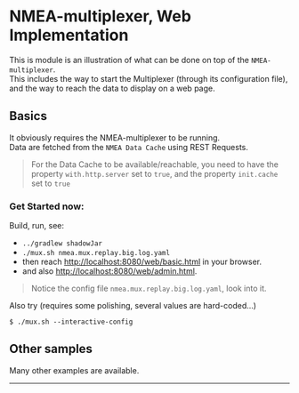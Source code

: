 # NMEA-multiplexer, Web Implementation
This is module is an illustration of what can be done on top of the `NMEA-multiplexer`.  
This includes the way to start the Multiplexer (through its configuration file), and the way to reach the data to 
display on a web page.


## Basics
It obviously requires the NMEA-multiplexer to be running.  
Data are fetched from the `NMEA Data Cache` using REST Requests.
> For the Data Cache to be available/reachable, you need to have the property `with.http.server` set to `true`,
> and the property `init.cache` set to `true`

### Get Started now:
Build, run, see:
- `../gradlew shadowJar`
- `./mux.sh nmea.mux.replay.big.log.yaml`
- then reach <http://localhost:8080/web/basic.html> in your browser.
- and also <http://localhost:8080/web/admin.html>.

> Notice the config file `nmea.mux.replay.big.log.yaml`, look into it.

Also try (requires some polishing, several values are hard-coded...)
```
$ ./mux.sh --interactive-config
```

## Other samples
Many other examples are available.

---
